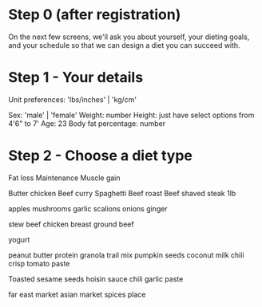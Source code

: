 

# Step 0 (after registration)
On the next few screens, we'll ask you about yourself, your dieting goals, and
your schedule so that we can design a diet you can succeed with.

# Step 1 - Your details
Unit preferences: 'lbs/inches' | 'kg/cm'

Sex: 'male' | 'female'
Weight: number
Height: just have select options from 4'6" to 7'
Age: 23
Body fat percentage: number

# Step 2 - Choose a diet type
Fat loss
Maintenance
Muscle gain






Butter chicken
Beef curry
Spaghetti
Beef roast
Beef shaved steak 1lb


apples
mushrooms
garlic
scalions
onions
ginger

stew beef
chicken breast
ground beef

yogurt

peanut butter
protein granola
trail mix
pumpkin seeds
coconut milk
chili crisp
tomato paste

Toasted sesame seeds
hoisin sauce
chili garlic paste









far east market
asian market
spices place




